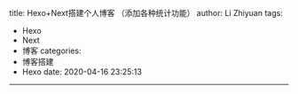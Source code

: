 title: Hexo+Next搭建个人博客 （添加各种统计功能）
author: Li Zhiyuan
tags:
  - Hexo
  - Next
  - 博客
categories:
  - 博客搭建
  - Hexo
date: 2020-04-16 23:25:13
---
